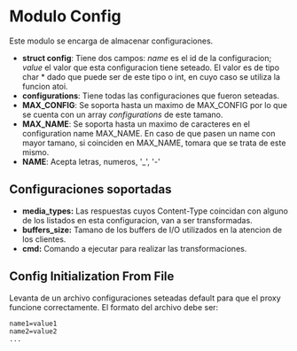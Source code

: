# Modulo Config

Este modulo se encarga de almacenar configuraciones.

- **struct config**: Tiene dos campos: *name* es el id de la configuracion; *value* el valor que esta configuracion tiene seteado. El valor es de tipo char * dado que puede ser de este tipo o int, en cuyo caso se utiliza la funcion atoi.
- **configurations**: Tiene todas las configuraciones que fueron seteadas.
- **MAX_CONFIG**: Se soporta hasta un maximo de MAX_CONFIG por lo que se cuenta con un array *configurations* de este tamano.
- **MAX_NAME**: Se soporta hasta un maximo de caracteres en el configuration name MAX_NAME. En caso de que pasen un name con mayor tamano, si coinciden en MAX_NAME, tomara que se trata de este mismo.
- **NAME**: Acepta letras, numeros, '\_', '-'

## Configuraciones soportadas
- **media_types:** Las respuestas cuyos Content-Type coincidan con alguno de los listados en esta configuracion, van a ser transformadas.
- **buffers_size:** Tamano de los buffers de I/O utilizados en la atencion de los clientes.
- **cmd:** Comando a ejecutar para realizar las transformaciones.

## Config Initialization From File

Levanta de un archivo configuraciones seteadas default para que el proxy funcione correctamente. El formato del archivo debe ser:
```
name1=value1
name2=value2
...
```
